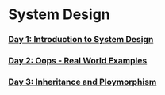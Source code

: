 # System Design 


### [Day 1: Introduction to System Design](/system-design/1/1.md)
### [Day 2: Oops - Real World Examples](/system-design/2/2.md)
### [Day 3: Inheritance and Ploymorphism](/system-design/3/3.md)